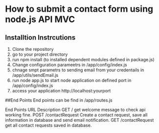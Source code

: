 # How to submit a contact form using node.js API MVC

## Installtion Instrcutions
 1. Clone the repository
 2. go to your project directory
 3. run npm install (to installed dependent modules defined in package.js)
 4. Change configuration parameetrs in /app/config/index.js
 5. chnage smpt parametrs to sending email from your credentails in /app/utils/sendEmail.js
 6. run node app.js to start node application on defined port in /app/config/index.js
 7. access your application http://localhost:yourport
 
 ##End Points
 End points can be find in /app/routes.js
 
 End Points	                    URL	                 Description
  GET	                          /                    get welcome message to check api working fine.
  POST	                        /contactRequest	     Create a contact request, save all information in database and send email notification.
  GET                           /contactRequest      get all contact requests saved in database.
